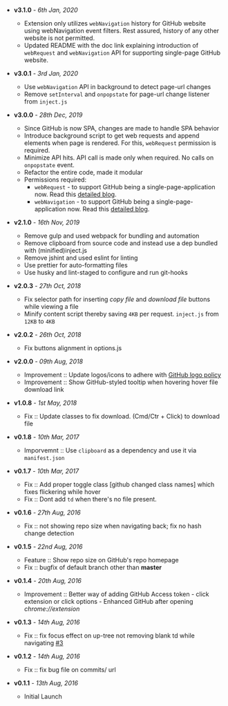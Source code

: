 - **v3.1.0** _- 6th Jan, 2020_

  - Extension only utilizes `webNavigation` history for GitHub website using webNavigation event filters. Rest assured, history of any other website is not permitted.
  - Updated README with the doc link explaining introduction of `webRequest` and `webNavigation` API for supporting single-page GitHub website.

- **v3.0.1** _- 3rd Jan, 2020_

  - Use `webNavigation` API in background to detect page-url changes
  - Remove `setInterval` and `onpopstate` for page-url change listener from `inject.js`

- **v3.0.0** _- 28th Dec, 2019_

  - Since GitHub is now SPA, changes are made to handle SPA behavior
  - Introduce background script to get web requests and append elements when page is rendered. For this, `webRequest` permission is required.
  - Minimize API hits. API call is made only when required. No calls on `onpopstate` event.
  - Refactor the entire code, made it modular
  - Permissions required:
    - `webRequest` - to support GitHub being a single-page-application now. Read this [detailed blog](https://medium.com/@softvar/making-chrome-extension-smart-by-supporting-spa-websites-1f76593637e8).
    - `webNavigation` - to support GitHub being a single-page-application now. Read this [detailed blog](https://medium.com/@softvar/making-chrome-extension-smart-by-supporting-spa-websites-1f76593637e8).

- **v2.1.0** _- 16th Nov, 2019_

  - Remove gulp and used webpack for bundling and automation
  - Remove clipboard from source code and instead use a dep bundled with (minified)inject.js
  - Remove jshint and used eslint for linting
  - Use prettier for auto-formatting files
  - Use husky and lint-staged to configure and run git-hooks

- **v2.0.3** _- 27th Oct, 2018_

  - Fix selector path for inserting _copy file_ and _download file_ buttons while viewing a file
  - Minify content script thereby saving `4KB` per request. `inject.js` from `12KB` to `4KB`

- **v2.0.2** _- 26th Oct, 2018_

  - Fix buttons alignment in options.js

- **v2.0.0** _- 09th Aug, 2018_

  - Improvement :: Update logos/icons to adhere with [GitHub logo policy](https://github.com/logos)
  - Improvement :: Show GitHub-styled tooltip when hovering hover file download link

- **v1.0.8** _- 1st May, 2018_

  - Fix :: Update classes to fix download. (Cmd/Ctr + Click) to download file

- **v0.1.8** _- 10th Mar, 2017_

  - Imporvemnt :: Use `clipboard` as a dependency and use it via `manifest.json`

- **v0.1.7** _- 10th Mar, 2017_

  - Fix :: Add proper toggle class [github changed class names] which fixes flickering while hover
  - Fix :: Dont add `td` when there's no file present.

- **v0.1.6** _- 27th Aug, 2016_

  - Fix :: not showing repo size when navigating back; fix no hash change detection

- **v0.1.5** _- 22nd Aug, 2016_

  - Feature :: Show repo size on GitHub's repo homepage
  - Fix :: bugfix of default branch other than **master**

- **v0.1.4** _- 20th Aug, 2016_

  - Improvement :: Better way of adding GitHub Access token - click extension or click options - Enhanced GitHub after opening _chrome://extension_

- **v0.1.3** _- 14th Aug, 2016_

  - Fix :: fix focus effect on up-tree not removing blank td while navigating [#3](https://github.com/softvar/enhanced-github/pull/3)

- **v0.1.2** _- 14th Aug, 2016_

  - Fix :: fix bug file on commits/<branch> url

- **v0.1.1** _- 13th Aug, 2016_

  - Initial Launch
